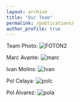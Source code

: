 ```yaml
---
layout: archive
title: "Our Team"
permalink: /publications/
author_profile: true
---
```




Team Photo:
![FOTON2](https://github.com/33games/website/assets/125653256/1b7ad724-8551-451d-8632-3aae04a52875)

Marc Avante:
![marc](https://github.com/33games/website/assets/125653256/21a5af7d-7836-47a9-90f2-9d540b8a37b2)


Ivan Molins:
![Ivan](https://github.com/33games/website/assets/125653256/04d08d79-adc9-4ad1-b7a0-fcbe9610b77a)


Pol Celaya:
![polc](https://github.com/33games/website/assets/125653256/e12046eb-dc9c-4c26-a281-d101ef51f860)


Pol Álvarez:
![pola](https://github.com/33games/website/assets/125653256/71e542e4-87e2-43b5-a4a1-0c8b510ebf77)
